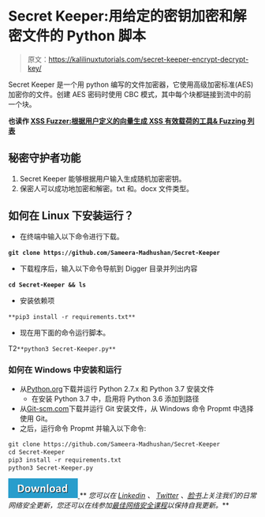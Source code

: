 # Secret Keeper:用给定的密钥加密和解密文件的 Python 脚本

> 原文：<https://kalilinuxtutorials.com/secret-keeper-encrypt-decrypt-key/>

Secret Keeper 是一个用 python 编写的文件加密器，它使用高级加密标准(AES)加密你的文件。创建 AES 密码时使用 CBC 模式，其中每个块都链接到流中的前一个块。

**也读作 [XSS Fuzzer:根据用户定义的向量生成 XSS 有效载荷的工具& Fuzzing 列表](https://kalilinuxtutorials.com/xssfuzzer-xss-payloads/)**

## **秘密守护者功能**

1.  Secret Keeper 能够根据用户输入生成随机加密密钥。
2.  保密人可以成功地加密和解密。txt 和。docx 文件类型。

## **如何在 Linux 下安装运行？**

*   在终端中输入以下命令进行下载。

**`git clone https://github.com/Sameera-Madhushan/Secret-Keeper`**

*   下载程序后，输入以下命令导航到 Digger 目录并列出内容

**`cd Secret-Keeper && ls`**

*   安装依赖项

`**pip3 install -r requirements.txt**`

*   现在用下面的命令运行脚本。

T2`**python3 Secret-Keeper.py**`

### 如何在 Windows 中安装和运行

*   从[Python.org](https://python.org)下载并运行 Python 2.7.x 和 Python 3.7 安装文件
    *   在安装 Python 3.7 中，启用将 Python 3.6 添加到路径
*   从[Git-scm.com](https://git-scm.com/)下载并运行 Git 安装文件，从 Windows 命令 Propmt 中选择使用 Git。
*   之后，运行命令 Propmt 并输入以下命令:

```
git clone https://github.com/Sameera-Madhushan/Secret-Keeper
cd Secret-Keeper
pip3 install -r requirements.txt
python3 Secret-Keeper.py
```

[![](img/d861a9096555aeb1980fc054015933d7.png) ](https://github.com/Sameera-Madhushan/Secret-Keeper) ** *您可以在 [Linkedin](https://www.linkedin.com/company/gbhackers/) 、 [Twitter](https://twitter.com/GbhackerOn) 、[脸书](https://www.facebook.com/gbhackersadmin)上关注我们的日常网络安全更新，您还可以在线参加[最佳网络安全课程](https://ethicalhackersacademy.com/)以保持自我更新。***
